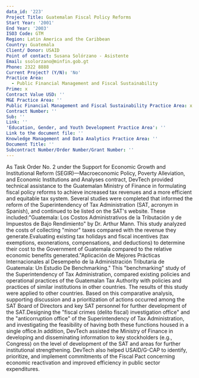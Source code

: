 ```yaml
---
data_id: '223'
Project Title: Guatemalan Fiscal Policy Reforms
Start Year: '2001'
End Year: '2003'
ISO3 Code: GTM
Region: Latin America and the Caribbean
Country: Guatemala
Client/ Donor: USAID
Point of contact: Susana Solórzano - Asistente
Email: ssolorzano@minfin.gob.gt
Phone: 2322 8888
Current Project? (Y/N): 'No'
Practice Area:
  - Public Financial Management and Fiscal Sustainability
Prime: x
Contract Value USD: ''
M&E Practice Area: ''
Public Financial Management and Fiscal Sustainability Practice Area: x
Contract Number: ''
Sub: ''
Link: ''
'Education, Gender, and Youth Development Practice Area': ''
Link to the document file: ''
Knowledge Management and Data Analytics Practice Area: ''
Document Title: ''
Subcontract Number/Order Number/Grant Number: ''
---
```

As Task Order No. 2 under the Support for Economic Growth and Institutional Reform (SEGIR)—Macroeconomic Policy, Poverty Alleviation, and Economic Institutions and Analyses contract, DevTech provided technical assistance to the Guatemalan Ministry of Finance in formulating fiscal policy reforms to achieve increased tax revenues and a more efficient and equitable tax system. Several studies were completed that informed the reform of the Superintendency of Tax Administration (SAT, acronym in Spanish), and continued to be listed on the SAT's website. These included:\"Guatemala: Los Costos Administrativos de la Tributación y de Impuestos de Bajo Rendimiento\" by Dr. Arthur Mann. This study analyzed the costs of collecting \"minor\" taxes compared with the revenue they generate.Evaluating existing tax holidays and fiscal incentives (tax exemptions, exonerations, compensations, and deductions) to determine their cost to the Government of Guatemala compared to the relative economic benefits generated.\"Aplicación de Mejores Prácticas Internacionales al Desempeño de la Administración Tributaria de Guatemala: Un Estudio De Benchmarking.\" This \"benchmarking\" study of the Superintendency of Tax Administration, compared existing policies and operational practices of the Guatemalan Tax Authority with policies and practices of similar institutions in other countries. The results of this study were applied to other countries. Based on this comparative analysis, supporting discussion and a prioritization of actions occurred among the SAT Board of Directors and key SAT personnel for further development of the SAT.Designing the \"fiscal crimes (delito fiscal) investigation office\" and the \"anticorruption office\" of the Superintendency of Tax Administration, and investigating the feasibility of having both these functions housed in a single office.In addition, DevTech assisted the Ministry of Finance in developing and disseminating information to key stockholders (e.g., Congress) on the level of development of the SAT and areas for further institutional strengthening. DevTech also helped USAID/G-CAP to identify, prioritize, and implement commitments of the Fiscal Pact concerning economic reactivation and improved efficiency in public sector expenditures.